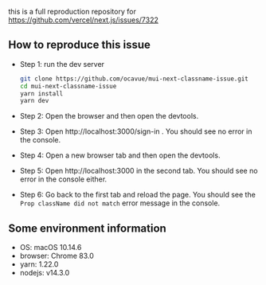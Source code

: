 
this is a full reproduction repository for https://github.com/vercel/next.js/issues/7322

## How to reproduce this issue

- Step 1: run the dev server

    ```bash
    git clone https://github.com/ocavue/mui-next-classname-issue.git
    cd mui-next-classname-issue
    yarn install
    yarn dev
    ```

- Step 2: Open the browser and then open the devtools.
- Step 3: Open http://localhost:3000/sign-in . You should see no error in the console.
- Step 4: Open a new browser tab and then open the devtools.
- Step 5: Open http://localhost:3000 in the second tab. You should see no error in the console either.
- Step 6: Go back to the first tab and reload the page. You should see the `Prop className did not match` error message in the console.


## Some environment information

- OS: macOS 10.14.6
- browser: Chrome 83.0
- yarn: 1.22.0
- nodejs: v14.3.0
